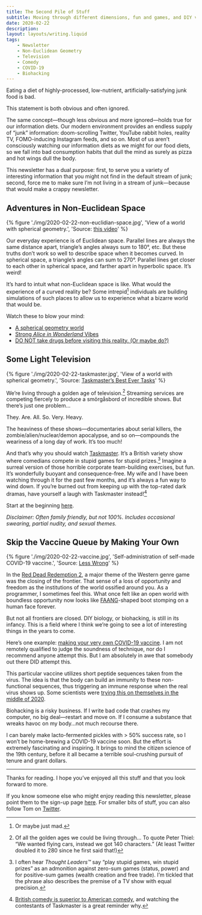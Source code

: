 ```yaml
---
title: The Second Pile of Stuff
subtitle: Moving through different dimensions, fun and games, and DIY vaccines
date: 2020-02-22
description: 
layout: layouts/writing.liquid
tags:
    - Newsletter
    - Non-Euclidean Geometry
    - Television
    - Comedy
    - COVID-19
    - Biohacking
---
```


Eating a diet of highly-processed, low-nutrient, artificially-satisfying junk food is bad.

This statement is both obvious and often ignored.

The same concept—though less obvious and more ignored—holds true for our information diets. Our modern environment provides an endless supply of “junk” information: doom-scrolling Twitter, YouTube rabbit holes, reality TV, FOMO-inducing Instagram feeds, and so on. Most of us aren’t consciously watching our information diets as we might for our food diets, so we fall into bad consumption habits that dull the mind as surely as pizza and hot wings dull the body.

This newsletter has a dual purpose: first, to serve you a variety of interesting information that you might not find in the default stream of junk; second, force me to make sure I’m not living in a stream of junk—because that would make a crappy newsletter.

## Adventures in Non-Euclidean Space

{% figure './img/2020-02-22-non-euclidian-space.jpg', 'View of a world with spherical geometry.', 'Source: <a href="https://youtu.be/yY9GAyJtuJ0" target="_blank" rel="noopener noreferrer">this video</a>' %}

Our everyday experience is of Euclidean space. Parallel lines are always the same distance apart, triangle’s angles always sum to 180°, etc. But these truths don’t work so well to describe space when it becomes curved. In spherical space, a triangle’s angles can sum to 270°. Parallel lines get closer to each other in spherical space, and farther apart in hyperbolic space. It’s weird!

It’s hard to intuit what non-Euclidean space is like. What would the experience of a curved reality be? Some intrepid[^1] individuals are building simulations of such places to allow us to experience what a bizarre world that would be.

Watch these to blow your mind:

- [A spherical geometry world](https://youtu.be/yY9GAyJtuJ0)
- [Strong *Alice in Wonderland* Vibes](https://youtu.be/kEB11PQ9Eo8)
- [DO NOT take drugs before visiting this reality. (Or maybe do?)](https://youtu.be/ztsi0CLxmjw)

## Some Light Television

{% figure './img/2020-02-22-taskmaster.jpg', 'View of a world with spherical geometry.', 'Source: <a href="https://www.youtube.com/playlist?list=PLRWvNQVqAeWJ5s_KxAOQ3IzRpIhelv6kU" target="_blank" rel="noopener noreferrer">Taskmaster’s Best Ever Tasks</a>' %}

We’re living through a golden age of television.[^2] Streaming services are competing fiercely to produce a smörgåsbord of incredible shows. But there’s just one problem…

They. Are. All. So. Very. Heavy.

The heaviness of these shows—documentaries about serial killers, the zombie/alien/nuclear/demon apocalypse, and so on—compounds the weariness of a long day of work. It’s too much!

And that’s why you should watch [Taskmaster](https://www.youtube.com/channel/UCT5C7yaO3RVuOgwP8JVAujQ). It’s a British variety show where comedians compete in stupid games for stupid prizes.[^3] Imagine a surreal version of those horrible corporate team-building exercises, but fun. It’s wonderfully buoyant and consequence-free. My wife and I have been watching through it for the past few months, and it’s always a fun way to wind down. If you’re burned out from keeping up with the top-rated dark dramas, have yourself a laugh with Taskmaster instead![^4]

Start at the beginning [here](https://www.youtube.com/playlist?list=PLRWvNQVqAeWKT-Ouq4ICzdyyOaJELZUlc).

*Disclaimer: Often family friendly, but not 100%. Includes occasional swearing, partial nudity, and sexual themes.*

## Skip the Vaccine Queue by Making Your Own

{% figure './img/2020-02-22-vaccine.jpg', 'Self-administration of self-made COVID-19 vaccine.', 'Source: <a href="https://www.lesswrong.com/posts/niQ3heWwF6SydhS7R/making-vaccine" target="_blank" rel="noopener noreferrer">Less Wrong</a>' %}

In the [Red Dead Redemption 2](https://en.wikipedia.org/wiki/Big_Tech), a major theme of the Western genre game was the closing of the frontier. That sense of a loss of opportunity and freedom as the institutions of the world ossified around you. As a programmer, I sometimes feel this. What once felt like an open world with boundless opportunity now looks like [FAANG](https://en.wikipedia.org/wiki/Big_Tech)\-shaped boot stomping on a human face forever.

But not all frontiers are closed. DIY biology, or biohacking, is still in its infancy. This is a field where I think we’re going to see a lot of interesting things in the years to come.

Here’s one example: [making your very own COVID-19 vaccine](https://radvac.org/vaccine/). I am not remotely qualified to judge the soundness of technique, nor do I recommend anyone attempt this. But I am absolutely in awe that somebody out there DID attempt this.

This particular vaccine utilizes short peptide sequences taken from the virus. The idea is that the body can build an immunity to these non-functional sequences, thus triggering an immune response when the real virus shows up. Some scientists were [trying this on themselves in the middle of 2020](https://www.technologyreview.com/2020/07/29/1005720/george-church-diy-coronavirus-vaccine/).

Biohacking is a risky business. If I write bad code that crashes my computer, no big deal—restart and move on. If I consume a substance that wreaks havoc on my body…not much recourse there.

I can barely make lacto-fermented pickles with > 50% success rate, so I won’t be home-brewing a COVID-19 vaccine soon. But the effort is extremely fascinating and inspiring. It brings to mind the citizen science of the 19th century, before it all became a terrible soul-crushing pursuit of tenure and grant dollars.

---

Thanks for reading. I hope you’ve enjoyed all this stuff and that you look forward to more.

If you know someone else who might enjoy reading this newsletter, please point them to the sign-up page [here](https://tvanantwerp.substack.com/). For smaller bits of stuff, you can also follow Tom on [Twitter](https://twitter.com/tvanantwerp).

[^1]: Or maybe just mad.

[^2]: Of all the golden ages we could be living through… To quote Peter Thiel: “We wanted flying cars, instead we got 140 characters.” (At least Twitter doubled it to 280 since he first said that!)

[^3]: I often hear *Thought Leaders™* say “play stupid games, win stupid prizes” as an admonition against zero-sum games (status, power) and for positive-sum games (wealth creation and free trade). I’m tickled that the phrase also describes the premise of a TV show with equal precision.

[^4]: [British comedy is superior to American comedy](https://www.youtube.com/watch?v=8k2AbqTBxao), and watching the contestants of Taskmaster is a great reminder why.
